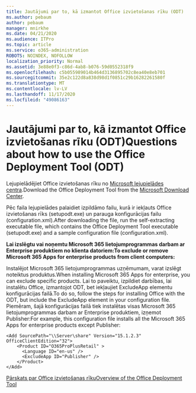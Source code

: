 ```yaml
---
title: Jautājumi par to, kā izmantot Office izvietošanas rīku (ODT)
ms.author: pebaum
author: pebaum
manager: mnirkhe
ms.date: 04/21/2020
ms.audience: ITPro
ms.topic: article
ms.service: o365-administration
ROBOTS: NOINDEX, NOFOLLOW
localization_priority: Normal
ms.assetid: 3e88e0f3-c86d-4ab8-b076-59d0552318f9
ms.openlocfilehash: c5b055989014b464d3136895702c8ea40e8eb701
ms.sourcegitcommit: 35e2c122d8a838d98d1f0851c29b16282261580f
ms.translationtype: MT
ms.contentlocale: lv-LV
ms.lasthandoff: 11/17/2020
ms.locfileid: "49086163"
---
```

# <a name="questions-about-how-to-use-the-office-deployment-tool-odt"></a><span data-ttu-id="c6488-102">Jautājumi par to, kā izmantot Office izvietošanas rīku (ODT)</span><span class="sxs-lookup"><span data-stu-id="c6488-102">Questions about how to use the Office Deployment Tool (ODT)</span></span>

<span data-ttu-id="c6488-103">Lejupielādējiet Office izvietošanas rīku no [Microsoft lejupielādes centra](https://go.microsoft.com/fwlink/p/?LinkID=626065).</span><span class="sxs-lookup"><span data-stu-id="c6488-103">Download the Office Deployment Tool from the [Microsoft Download Center](https://go.microsoft.com/fwlink/p/?LinkID=626065).</span></span>
  
<span data-ttu-id="c6488-104">Pēc faila lejupielādes palaidiet izpildāmo failu, kurā ir iekļauts Office izvietošanas rīks (setupodt.exe) un parauga konfigurācijas failu (configuration.xml).</span><span class="sxs-lookup"><span data-stu-id="c6488-104">After downloading the file, run the self-extracting executable file, which contains the Office Deployment Tool executable (setupodt.exe) and a sample configuration file (configuration.xml).</span></span>
  
 <span data-ttu-id="c6488-105">**Lai izslēgtu vai noņemtu Microsoft 365 lietojumprogrammas darbam ar Enterprise produktiem no klienta datoriem:**</span><span class="sxs-lookup"><span data-stu-id="c6488-105">**To exclude or remove Microsoft 365 Apps for enterprise products from client computers:**</span></span>
  
<span data-ttu-id="c6488-106">Instalējot Microsoft 365 lietojumprogrammas uzņēmumam, varat izslēgt noteiktus produktus.</span><span class="sxs-lookup"><span data-stu-id="c6488-106">When installing Microsoft 365 Apps for enterprise, you can exclude specific products.</span></span> <span data-ttu-id="c6488-107">Lai to paveiktu, izpildiet darbības, lai instalētu Office, izmantojot ODT, bet iekļaujiet ExcludeApp elementu konfigurācijas failā.</span><span class="sxs-lookup"><span data-stu-id="c6488-107">To do so, follow the steps for installing Office with the ODT, but include the ExcludeApp element in your configuration file.</span></span> <span data-ttu-id="c6488-108">Piemēram, šajā konfigurācijas failā tiek instalētas visas Microsoft 365 lietojumprogrammas darbam ar Enterprise produktiem, izņemot Publisher:</span><span class="sxs-lookup"><span data-stu-id="c6488-108">For example, this configuration file installs all the Microsoft 365 Apps for enterprise products except Publisher:</span></span>
  
```
<Add SourcePath="\\Server\share" Version="15.1.2.3" OfficeClientEdition="32">
    <Product ID="O365ProPlusRetail" >
      <Language ID="en-us" />
      <ExcludeApp ID="Publisher" />
    </Product>
</Add>
```

[<span data-ttu-id="c6488-109">Pārskats par Office izvietošanas rīku</span><span class="sxs-lookup"><span data-stu-id="c6488-109">Overview of the Office Deployment Tool</span></span>](https://docs.microsoft.com/deployoffice/overview-office-deployment-tool)
  


